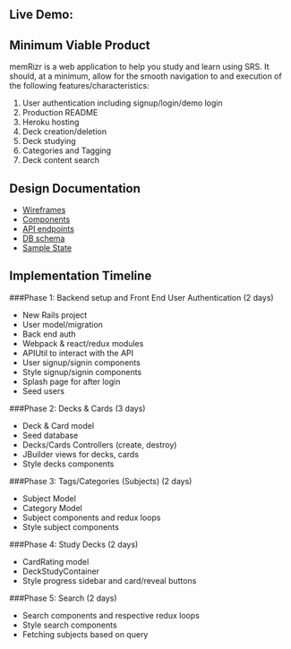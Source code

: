 ## Live Demo:

## Minimum Viable Product
memRizr is a web application to help you study and learn using SRS. It should, at a minimum, allow for the smooth navigation to and execution of the following features/characteristics:
1. User authentication including signup/login/demo login
2. Production README
3. Heroku hosting
4. Deck creation/deletion
5. Deck studying
6. Categories and Tagging
7. Deck content search

## Design Documentation
* [Wireframes](wireframes)
* [Components](component-hierarchy.md)
* [API endpoints](api-endpoints.md)
* [DB schema](schema.md)
* [Sample State](sample-state.md)


## Implementation Timeline
###Phase 1: Backend setup and Front End User Authentication (2 days)

* New Rails project
* User model/migration
* Back end auth
* Webpack & react/redux modules
* APIUtil to interact with the API
* User signup/signin components
* Style signup/signin components
* Splash page for after login
* Seed users

###Phase 2: Decks & Cards (3 days)
* Deck & Card model
* Seed database
* Decks/Cards Controllers (create, destroy)
* JBuilder views for decks, cards
* Style decks components

###Phase 3: Tags/Categories (Subjects) (2 days)
* Subject Model
* Category Model
* Subject components and redux loops
* Style subject components

###Phase 4: Study Decks (2 days)
* CardRating model
* DeckStudyContainer
* Style progress sidebar and card/reveal buttons

###Phase 5: Search (2 days)
* Search components and respective redux loops
* Style search components
* Fetching subjects based on query
